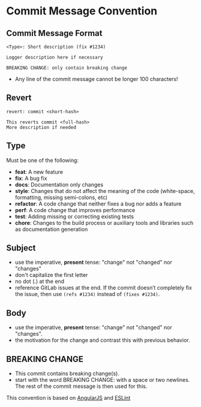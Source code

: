 # Commit Message Convention

## Commit Message Format

```
<Type>: Short description (fix #1234)

Logger description here if necessary

BREAKING CHANGE: only contain breaking change
```
* Any line of the commit message cannot be longer 100 characters!

## Revert
```
revert: commit <short-hash>

This reverts commit <full-hash>
More description if needed
```

## Type
Must be one of the following:

* **feat**: A new feature
* **fix**: A bug fix
* **docs**: Documentation only changes
* **style**: Changes that do not affect the meaning of the code (white-space, formatting, missing semi-colons, etc)
* **refactor**: A code change that neither fixes a bug nor adds a feature
* **perf**: A code change that improves performance
* **test**: Adding missing or correcting existing tests
* **chore**: Changes to the build process or auxiliary tools and libraries such as documentation generation

## Subject
* use the imperative, __present__ tense: "change" not "changed" nor "changes"
* don't capitalize the first letter
* no dot (.) at the end
* reference GitLab issues at the end. If the commit doesn’t completely fix the issue, then use `(refs #1234)` instead of `(fixes #1234)`.

## Body

* use the imperative, __present__ tense: "change" not "changed" nor "changes".
* the motivation for the change and contrast this with previous behavior.

## BREAKING CHANGE
* This commit contains breaking change(s).
* start with the word BREAKING CHANGE: with a space or two newlines. The rest of the commit message is then used for this.

This convention is based on [AngularJS](https://github.com/angular/angular.js/blob/master/DEVELOPERS.md#commits) and [ESLint](https://eslint.org/docs/developer-guide/contributing/pull-requests#step2)